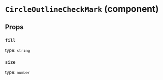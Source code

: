 `CircleOutlineCheckMark` (component)
====================================



Props
-----

### `fill`

type: `string`


### `size`

type: `number`

